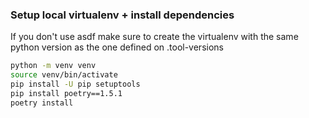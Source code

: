 ### Setup local virtualenv + install dependencies

If you don't use asdf make sure to create the virtualenv with the same python version as the one defined on .tool-versions

```sh
python -m venv venv
source venv/bin/activate
pip install -U pip setuptools
pip install poetry==1.5.1
poetry install
```